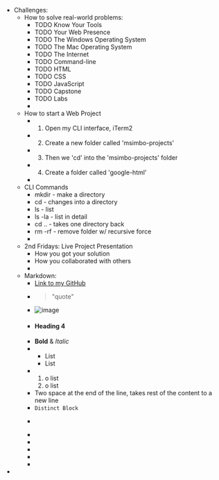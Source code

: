 - Challenges:
	- How to solve real-world problems:
		- TODO Know Your Tools
		- TODO Your Web Presence
		- TODO The Windows Operating System
		- TODO The Mac Operating System
		- TODO The Internet
		- TODO Command-line
		- TODO HTML
		- TODO CSS
		- TODO JavaScript
		- TODO Capstone
		- TODO Labs
		-
	- How to start a Web Project
		- 1. Open my CLI interface, iTerm2
		- 2. Create a new folder called 'msimbo-projects'
		- 3. Then we 'cd' into the 'msimbo-projects' folder
		- 4. Create a folder called 'google-html'
		-
	- CLI Commands
		- mkdir - make a directory
		- cd - changes into a directory
		- ls - list
		- ls -la - list in detail
		- cd .. - takes one directory back
		- rm -rf - remove folder w/ recursive force
		-
	- 2nd Fridays: Live Project Presentation
		- How you got your solution
		- How you collaborated with others
		-
	- Markdown:
		- [Link to my GitHub](https://github.com/AmirhosseinOlyaei)
		- >"quote"
		- ![image](https://upload.wikimedia.org/wikipedia/commons/5/56/Tiger.50.jpg)
		- #### Heading 4
		- **Bold** & _Italic_
		- * List
		  * List
		- 1. o list
		  2. o list
		- Two space at the end of the line, takes rest of the content to a new line
		- `Distinct Block`
		- ```
		  ```
		-
		-
		-
		-
		-
-